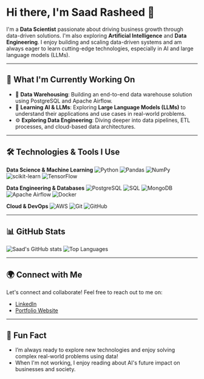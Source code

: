 # Hi there, I'm Saad Rasheed 👋

I'm a **Data Scientist** passionate about driving business growth through data-driven solutions. I'm also exploring **Artificial Intelligence** and **Data Engineering**. I enjoy building and scaling data-driven systems and am always eager to learn cutting-edge technologies, especially in AI and large language models (LLMs).

---

## 🚀 What I'm Currently Working On

- 🔭 **Data Warehousing**: Building an end-to-end data warehouse solution using PostgreSQL and Apache Airflow.
- 🌱 **Learning AI & LLMs**: Exploring **Large Language Models (LLMs)** to understand their applications and use cases in real-world problems.
- ⚙️ **Exploring Data Engineering**: Diving deeper into data pipelines, ETL processes, and cloud-based data architectures.

---

## 🛠️ Technologies & Tools I Use

**Data Science & Machine Learning**
![Python](https://img.shields.io/badge/-Python-05122A?style=flat&logo=python)
![Pandas](https://img.shields.io/badge/-Pandas-05122A?style=flat&logo=pandas)
![NumPy](https://img.shields.io/badge/-NumPy-05122A?style=flat&logo=numpy)
![scikit-learn](https://img.shields.io/badge/-scikit--learn-05122A?style=flat&logo=scikit-learn)
![TensorFlow](https://img.shields.io/badge/-TensorFlow-05122A?style=flat&logo=tensorflow)

**Data Engineering & Databases**
![PostgreSQL](https://img.shields.io/badge/-PostgreSQL-05122A?style=flat&logo=postgresql)
![SQL](https://img.shields.io/badge/-SQL-05122A?style=flat&logo=sqlite)
![MongoDB](https://img.shields.io/badge/-MongoDB-05122A?style=flat&logo=mongodb)
![Apache Airflow](https://img.shields.io/badge/-Airflow-05122A?style=flat&logo=apache-airflow)
![Docker](https://img.shields.io/badge/-Docker-05122A?style=flat&logo=docker)

**Cloud & DevOps**
![AWS](https://img.shields.io/badge/-AWS-05122A?style=flat&logo=amazon-aws)
![Git](https://img.shields.io/badge/-Git-05122A?style=flat&logo=git)
![GitHub](https://img.shields.io/badge/-GitHub-05122A?style=flat&logo=github)

---

## 📊 GitHub Stats

![Saad's GitHub stats](https://github-readme-stats.vercel.app/api?username=saadrasheeddev&show_icons=true&theme=tokyonight)
![Top Languages](https://github-readme-stats.vercel.app/api/top-langs/?username=saadrasheeddev&layout=compact&theme=tokyonight)

---

## 🌍 Connect with Me

Let's connect and collaborate! Feel free to reach out to me on:

- [LinkedIn](https://www.linkedin.com/in/saadrasheeddev)
- [Portfolio Website](https://saadrasheeddev.vercel.app/)

---

## 🎯 Fun Fact

- I’m always ready to explore new technologies and enjoy solving complex real-world problems using data!
- When I'm not working, I enjoy reading about AI's future impact on businesses and society.
